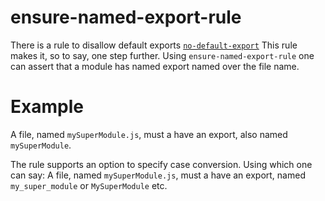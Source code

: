 # ensure-named-export-rule

There is a rule to disallow default exports [`no-default-export`][1]
This rule makes it, so to say, one step further.
Using `ensure-named-export-rule` one can assert that a module has named export named over the file name.
 
# Example

A file, named `mySuperModule.js`, must a have an export, also named `mySuperModule`.

The rule supports an option to specify case conversion. Using which one can say:
A file, named `mySuperModule.js`, must a have an export, named `my_super_module` or `MySuperModule` etc.

[1]:https://palantir.github.io/tslint/rules/no-default-export/
